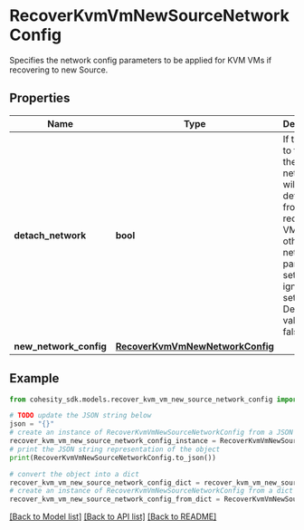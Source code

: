 # RecoverKvmVmNewSourceNetworkConfig

Specifies the network config parameters to be applied for KVM VMs if recovering to new Source.

## Properties

Name | Type | Description | Notes
------------ | ------------- | ------------- | -------------
**detach_network** | **bool** | If this is set to true, then the network will be detached from the recovered VMs. All the other networking parameters set will be ignored if set to true. Default value is false. | [optional] 
**new_network_config** | [**RecoverKvmVmNewNetworkConfig**](RecoverKvmVmNewNetworkConfig.md) |  | [optional] 

## Example

```python
from cohesity_sdk.models.recover_kvm_vm_new_source_network_config import RecoverKvmVmNewSourceNetworkConfig

# TODO update the JSON string below
json = "{}"
# create an instance of RecoverKvmVmNewSourceNetworkConfig from a JSON string
recover_kvm_vm_new_source_network_config_instance = RecoverKvmVmNewSourceNetworkConfig.from_json(json)
# print the JSON string representation of the object
print(RecoverKvmVmNewSourceNetworkConfig.to_json())

# convert the object into a dict
recover_kvm_vm_new_source_network_config_dict = recover_kvm_vm_new_source_network_config_instance.to_dict()
# create an instance of RecoverKvmVmNewSourceNetworkConfig from a dict
recover_kvm_vm_new_source_network_config_from_dict = RecoverKvmVmNewSourceNetworkConfig.from_dict(recover_kvm_vm_new_source_network_config_dict)
```
[[Back to Model list]](../README.md#documentation-for-models) [[Back to API list]](../README.md#documentation-for-api-endpoints) [[Back to README]](../README.md)


